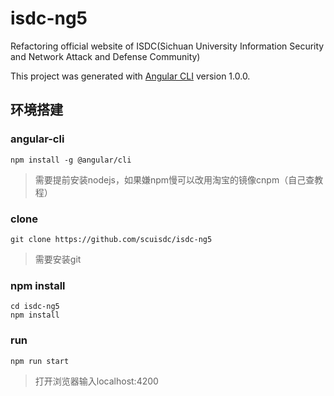 # isdc-ng5

Refactoring official website of ISDC(Sichuan University Information Security and Network Attack and Defense Community)

This project was generated with [Angular CLI](https://github.com/angular/angular-cli) version 1.0.0.

## 环境搭建
### angular-cli
```shell
npm install -g @angular/cli
```
> 需要提前安装nodejs，如果嫌npm慢可以改用淘宝的镜像cnpm（自己查教程）

### clone
```shell
git clone https://github.com/scuisdc/isdc-ng5
```
> 需要安装git

### npm install
```shell
cd isdc-ng5
npm install
```

### run
```shell
npm run start
```
> 打开浏览器输入localhost:4200
